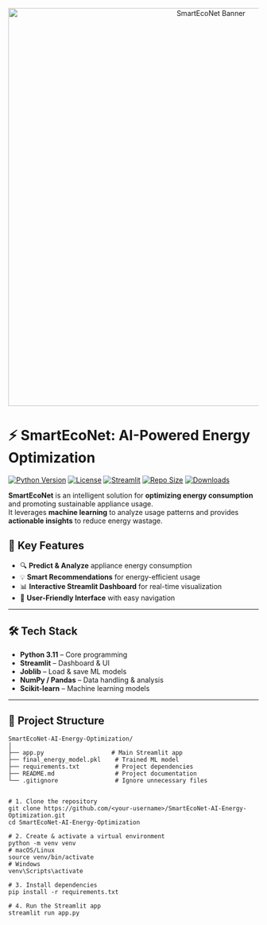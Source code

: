 <p align="center">
  <img src="https://raw.githubusercontent.com/sadiya595/SmartEcoNet-AI-Energy-Optimization/main/assets/banner.png" alt="SmartEcoNet Banner" width="800"/>
</p>

# ⚡ SmartEcoNet: AI-Powered Energy Optimization

[![Python Version](https://img.shields.io/badge/Python-3.11-blue?style=flat-square)](https://www.python.org/)
[![License](https://img.shields.io/badge/License-MIT-green?style=flat-square)](LICENSE)
[![Streamlit](https://img.shields.io/badge/Streamlit-Deployment-orange?style=flat-square)](https://share.streamlit.io/sadiya595/SmartEcoNet-AI-Energy-Optimization/main/app.py)
[![Repo Size](https://img.shields.io/github/repo-size/sadiya595/SmartEcoNet-AI-Energy-Optimization?style=flat-square)](https://github.com/sadiya595/SmartEcoNet-AI-Energy-Optimization)
[![Downloads](https://img.shields.io/github/downloads/sadiya595/SmartEcoNet-AI-Energy-Optimization/total?style=flat-square)](https://github.com/sadiya595/SmartEcoNet-AI-Energy-Optimization/releases)

**SmartEcoNet** is an intelligent solution for **optimizing energy consumption** and promoting sustainable appliance usage.  
It leverages **machine learning** to analyze usage patterns and provides **actionable insights** to reduce energy wastage.  


## 🚀 Key Features
- 🔍 **Predict & Analyze** appliance energy consumption  
- 💡 **Smart Recommendations** for energy-efficient usage  
- 📊 **Interactive Streamlit Dashboard** for real-time visualization  
- 🎯 **User-Friendly Interface** with easy navigation  

---

## 🛠 Tech Stack
- **Python 3.11** – Core programming  
- **Streamlit** – Dashboard & UI  
- **Joblib** – Load & save ML models  
- **NumPy / Pandas** – Data handling & analysis  
- **Scikit-learn** – Machine learning models  

---

## 📂 Project Structure
```text
SmartEcoNet-AI-Energy-Optimization/
│
├── app.py                   # Main Streamlit app
├── final_energy_model.pkl    # Trained ML model
├── requirements.txt          # Project dependencies
├── README.md                 # Project documentation
└── .gitignore                # Ignore unnecessary files


# 1. Clone the repository
git clone https://github.com/<your-username>/SmartEcoNet-AI-Energy-Optimization.git
cd SmartEcoNet-AI-Energy-Optimization

# 2. Create & activate a virtual environment
python -m venv venv
# macOS/Linux
source venv/bin/activate
# Windows
venv\Scripts\activate

# 3. Install dependencies
pip install -r requirements.txt

# 4. Run the Streamlit app
streamlit run app.py
